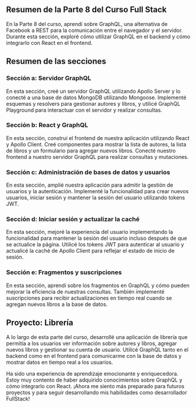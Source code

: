 ## Resumen de la Parte 8 del Curso Full Stack

En la Parte 8 del curso, aprendí sobre GraphQL, una alternativa de Facebook a REST para la comunicación entre el navegador y el servidor. Durante esta sección, exploré cómo utilizar GraphQL en el backend y cómo integrarlo con React en el frontend.

## Resumen de las secciones

### Sección a: Servidor GraphQL
En esta sección, creé un servidor GraphQL utilizando Apollo Server y lo conecté a una base de datos MongoDB utilizando Mongoose. Implementé esquemas y resolvers para gestionar autores y libros, y utilicé GraphQL Playground para interactuar con el servidor y realizar consultas.

### Sección b: React y GraphQL
En esta sección, construí el frontend de nuestra aplicación utilizando React y Apollo Client. Creé componentes para mostrar la lista de autores, la lista de libros y un formulario para agregar nuevos libros. Conecté nuestro frontend a nuestro servidor GraphQL para realizar consultas y mutaciones.

### Sección c: Administración de bases de datos y usuarios
En esta sección, amplié nuestra aplicación para admitir la gestión de usuarios y la autenticación. Implementé la funcionalidad para crear nuevos usuarios, iniciar sesión y mantener la sesión del usuario utilizando tokens JWT.

### Sección d: Iniciar sesión y actualizar la caché
En esta sección, mejoré la experiencia del usuario implementando la funcionalidad para mantener la sesión del usuario incluso después de que se actualice la página. Utilicé los tokens JWT para autenticar al usuario y actualicé la caché de Apollo Client para reflejar el estado de inicio de sesión.

### Sección e: Fragmentos y suscripciones
En esta sección, aprendí sobre los fragmentos en GraphQL y cómo pueden mejorar la eficiencia de nuestras consultas. También implementé suscripciones para recibir actualizaciones en tiempo real cuando se agregan nuevos libros a la base de datos.

## Proyecto: Librería
A lo largo de esta parte del curso, desarrollé una aplicación de librería que permitía a los usuarios ver información sobre autores y libros, agregar nuevos libros y gestionar su cuenta de usuario. Utilicé GraphQL tanto en el backend como en el frontend para comunicarme con la base de datos y mostrar datos en tiempo real a los usuarios.

Ha sido una experiencia de aprendizaje emocionante y enriquecedora. Estoy muy contento de haber adquirido conocimientos sobre GraphQL y cómo integrarlo con React. ¡Ahora me siento más preparado para futuros proyectos y para seguir desarrollando mis habilidades como desarrollador FullStack!
